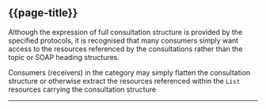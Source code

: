 ## {{page-title}}

Although the expression of full consultation structure is provided by the specified protocols, it is recognised that many consumers simply want access to the resources referenced by the consultations rather than the topic or SOAP heading structures. 

Consumers (receivers) in the category may simply flatten the consultation structure or otherwise extract the resources referenced within the `List` resources carrying the consultation structure

---